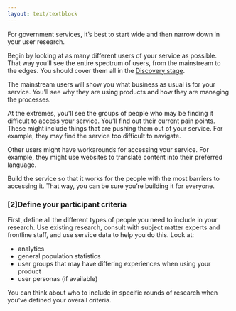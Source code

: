 ```yaml
---
layout: text/textblock
---
```

For government services, it’s best to start wide and then narrow down in your user research.


Begin by looking at as many different users of your service as possible. That way you’ll see the entire spectrum of users, from the mainstream to the edges. You should cover them all in the [Discovery stage](../research-stages/#user-research-in-discovery-stage).

The mainstream users will show you what business as usual is for your service. You’ll see why they are using products and how they are managing the processes.

At the extremes, you'll see the groups of people who may be finding it difficult to access your service. You’ll find out their current pain points. These might include things that are pushing them out of your service. For example, they may find the service too difficult to navigate.

Other users might have workarounds for accessing your service. For example, they might use websites to translate content into their preferred language.

Build the service so that it works for the people with the most barriers to accessing it. That way, you can be sure you’re building it for everyone.

### [2]Define your participant criteria

First, define all the different types of people you need to include in your research. Use existing research, consult with subject matter experts and frontline staff, and use service data to help you do this. Look at:
- analytics
- general population statistics
- user groups that may have differing experiences when using your product
- user personas (if available)

You can think about who to include in specific rounds of research when you’ve defined your overall criteria.
